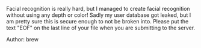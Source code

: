 Facial recognition is really hard, but I managed to create facial recognition without using any depth or color! Sadly my user database got leaked, but I am pretty sure this is secure enough to not be broken into. Please put the text "EOF" on the last line of your file when you are submitting to the server.

Author: brew
